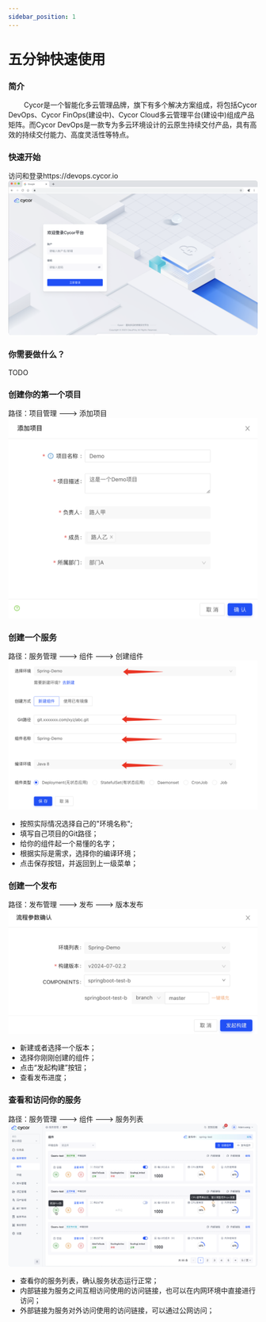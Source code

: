 ```yaml
---
sidebar_position: 1
---
```


# 五分钟快速使用
### 简介
&nbsp;&nbsp;&nbsp;&nbsp;&nbsp;&nbsp;&nbsp;&nbsp;Cycor是一个智能化多云管理品牌，旗下有多个解决方案组成，将包括Cycor DevOps、Cycor FinOps(建设中)、Cycor Cloud多云管理平台(建设中)组成产品矩阵。而Cycor DevOps是一款专为多云环境设计的云原生持续交付产品，具有高效的持续交付能力、高度灵活性等特点。

### 快速开始
访问和登录https://devops.cycor.io
![alt text](login.png)

### 你需要做什么？
TODO

### 创建你的第一个项目
路径：项目管理 ---> 添加项目
![alt text](image.png)

### 创建一个服务
路径：服务管理 ---> 组件 ---> 创建组件
![alt text](image-1.png)
* 按照实际情况选择自己的"环境名称";
* 填写自己项目的Git路径；
* 给你的组件起一个易懂的名字；
* 根据实际是需求，选择你的编译环境；
* 点击保存按钮，并返回到上一级菜单；

### 创建一个发布
路径：发布管理 ---> 发布 ---> 版本发布
![alt text](image-2.png)
* 新建或者选择一个版本；
* 选择你刚刚创建的组件；
* 点击“发起构建”按钮；
* 查看发布进度；

### 查看和访问你的服务
路径：服务管理 ---> 组件 ---> 服务列表
![alt text](image-3.png)
* 查看你的服务列表，确认服务状态运行正常；
* 内部链接为服务之间互相访问使用的访问链接，也可以在内网环境中直接进行访问；
* 外部链接为服务对外访问使用的访问链接，可以通过公网访问；